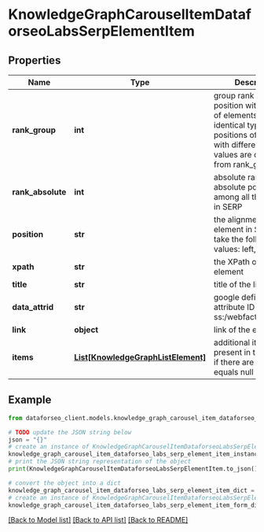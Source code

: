 # KnowledgeGraphCarouselItemDataforseoLabsSerpElementItem


## Properties

Name | Type | Description | Notes
------------ | ------------- | ------------- | -------------
**rank_group** | **int** | group rank in SERP position within a group of elements with identical type values positions of elements with different type values are omitted from rank_group | [optional] 
**rank_absolute** | **int** | absolute rank in SERP absolute position among all the elements in SERP | [optional] 
**position** | **str** | the alignment of the element in SERP can take the following values: left, right | [optional] 
**xpath** | **str** | the XPath of the element | [optional] 
**title** | **str** | title of the link | [optional] 
**data_attrid** | **str** | google defined data attribute ID example: ss:/webfacts:net_worth | [optional] 
**link** | **object** | link of the element | [optional] 
**items** | [**List[KnowledgeGraphListElement]**](KnowledgeGraphListElement.md) | additional items present in the element if there are none, equals null | [optional] 

## Example

```python
from dataforseo_client.models.knowledge_graph_carousel_item_dataforseo_labs_serp_element_item import KnowledgeGraphCarouselItemDataforseoLabsSerpElementItem

# TODO update the JSON string below
json = "{}"
# create an instance of KnowledgeGraphCarouselItemDataforseoLabsSerpElementItem from a JSON string
knowledge_graph_carousel_item_dataforseo_labs_serp_element_item_instance = KnowledgeGraphCarouselItemDataforseoLabsSerpElementItem.from_json(json)
# print the JSON string representation of the object
print(KnowledgeGraphCarouselItemDataforseoLabsSerpElementItem.to_json())

# convert the object into a dict
knowledge_graph_carousel_item_dataforseo_labs_serp_element_item_dict = knowledge_graph_carousel_item_dataforseo_labs_serp_element_item_instance.to_dict()
# create an instance of KnowledgeGraphCarouselItemDataforseoLabsSerpElementItem from a dict
knowledge_graph_carousel_item_dataforseo_labs_serp_element_item_form_dict = knowledge_graph_carousel_item_dataforseo_labs_serp_element_item.from_dict(knowledge_graph_carousel_item_dataforseo_labs_serp_element_item_dict)
```
[[Back to Model list]](../README.md#documentation-for-models) [[Back to API list]](../README.md#documentation-for-api-endpoints) [[Back to README]](../README.md)


